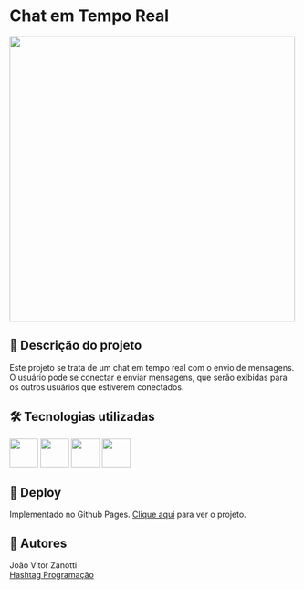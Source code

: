 # Chat em Tempo Real
<div style="display: inline_block">
  <img src="https://i.ibb.co/k8vssrT/chat-tempo-real.png" width="500px">
</div>

## 📄 Descrição do projeto
Este projeto se trata de um chat em tempo real com o envio de mensagens.<br>
O usuário pode se conectar e enviar mensagens, que serão exibidas para os outros usuários que estiverem conectados.

## 🛠 Tecnologias utilizadas
<div>
  <img width="50" src="https://cdn.jsdelivr.net/gh/devicons/devicon@latest/icons/html5/html5-original.svg">
  <img width="50" src="https://cdn.jsdelivr.net/gh/devicons/devicon@latest/icons/css3/css3-original.svg">
  <img width="50" src="https://cdn.jsdelivr.net/gh/devicons/devicon@latest/icons/javascript/javascript-original.svg">
  <img width="50" src="https://cdn.jsdelivr.net/gh/devicons/devicon@latest/icons/nodejs/nodejs-original-wordmark.svg">
</div>

## 🚀 Deploy
Implementado no Github Pages. <a href="https://intensivojs-chat-realtime.vercel.app">Clique aqui</a> para ver o projeto.

## 🚧 Autores
João Vitor Zanotti<br>
<a href="https://www.youtube.com/c/HashtagPrograma%C3%A7%C3%A3o">Hashtag Programação</a>
